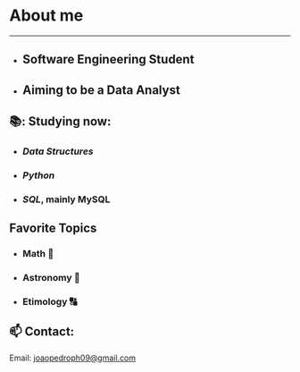 # **About me**
---
- ## Software Engineering Student
- ## Aiming to be a Data Analyst
## 📚: Studying now:
  - ### *Data Structures*
  - ### *Python*
  - ### *SQL*, mainly MySQL
## Favorite Topics
  - ### Math :triangular_ruler:
  - ### Astronomy :telescope:
  - ### Etimology :capital_abcd:
##  📫 Contact:
   Email: joaopedroph09@gmail.com

<!---
Joao-Pedro-P-Holanda/Joao-Pedro-P-Holanda is a ✨ special ✨ repository because its `README.md` (this file) appears on your GitHub profile.
You can click the Preview link to take a look at your changes.
--->

